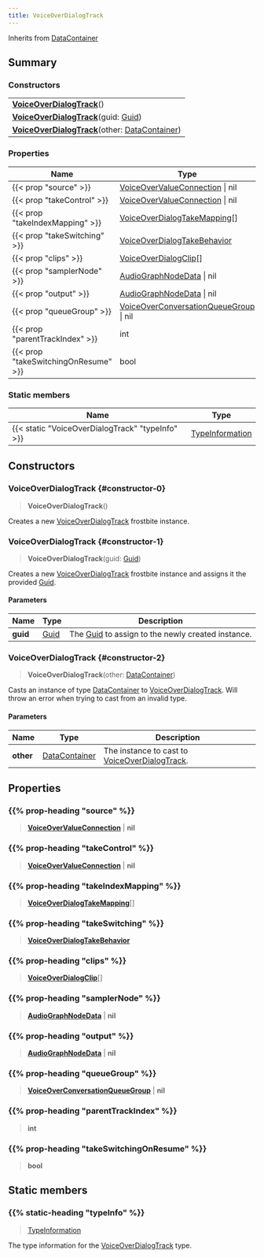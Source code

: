 ```yaml
---
title: VoiceOverDialogTrack
---
```


Inherits from 
[DataContainer](/vext/ref/shared/class/datacontainer)

## Summary
### Constructors
| |
| ----------- |
| **[VoiceOverDialogTrack](#constructor-0)**() |
| **[VoiceOverDialogTrack](#constructor-1)**(guid: [Guid](/vext/ref/shared/class/guid)) |
| **[VoiceOverDialogTrack](#constructor-2)**(other: [DataContainer](/vext/ref/shared/class/datacontainer)) |

### Properties
| Name | Type |
| ---- | ---- |
| {{< prop "source" >}} | [VoiceOverValueConnection](/vext/ref/fb/voiceovervalueconnection) \| nil |
| {{< prop "takeControl" >}} | [VoiceOverValueConnection](/vext/ref/fb/voiceovervalueconnection) \| nil |
| {{< prop "takeIndexMapping" >}} | [VoiceOverDialogTakeMapping](/vext/ref/fb/voiceoverdialogtakemapping)[] |
| {{< prop "takeSwitching" >}} | [VoiceOverDialogTakeBehavior](/vext/ref/fb/voiceoverdialogtakebehavior) |
| {{< prop "clips" >}} | [VoiceOverDialogClip](/vext/ref/fb/voiceoverdialogclip)[] |
| {{< prop "samplerNode" >}} | [AudioGraphNodeData](/vext/ref/fb/audiographnodedata) \| nil |
| {{< prop "output" >}} | [AudioGraphNodeData](/vext/ref/fb/audiographnodedata) \| nil |
| {{< prop "queueGroup" >}} | [VoiceOverConversationQueueGroup](/vext/ref/fb/voiceoverconversationqueuegroup) \| nil |
| {{< prop "parentTrackIndex" >}} | int |
| {{< prop "takeSwitchingOnResume" >}} | bool |

### Static members
| Name | Type |
| ---- | ---- |
| {{< static "VoiceOverDialogTrack" "typeInfo" >}} | [TypeInformation](/vext/ref/shared/class/typeinformation) |

## Constructors
### VoiceOverDialogTrack {#constructor-0}
> **VoiceOverDialogTrack**()

Creates a new [VoiceOverDialogTrack](/vext/ref/fb/voiceoverdialogtrack) frostbite instance.

### VoiceOverDialogTrack {#constructor-1}
> **VoiceOverDialogTrack**(guid: [Guid](/vext/ref/shared/class/guid))

Creates a new [VoiceOverDialogTrack](/vext/ref/fb/voiceoverdialogtrack) frostbite instance and assigns it the provided [Guid](/vext/ref/shared/class/guid).

#### Parameters
| Name | Type | Description |
| ---- | ---- | ----------- |
| **guid** | [Guid](/vext/ref/shared/class/guid) | The [Guid](/vext/ref/shared/class/guid) to assign to the newly created instance. |

### VoiceOverDialogTrack {#constructor-2}
> **VoiceOverDialogTrack**(other: [DataContainer](/vext/ref/shared/class/datacontainer))

Casts an instance of type [DataContainer](/vext/ref/shared/class/datacontainer) to [VoiceOverDialogTrack](/vext/ref/fb/voiceoverdialogtrack). Will throw an error when trying to cast from an invalid type.

#### Parameters
| Name | Type | Description |
| ---- | ---- | ----------- |
| **other** | [DataContainer](/vext/ref/shared/class/datacontainer) | The instance to cast to [VoiceOverDialogTrack](/vext/ref/fb/voiceoverdialogtrack). |

## Properties
### {{% prop-heading "source" %}}
> **[VoiceOverValueConnection](/vext/ref/fb/voiceovervalueconnection)** | **nil**

### {{% prop-heading "takeControl" %}}
> **[VoiceOverValueConnection](/vext/ref/fb/voiceovervalueconnection)** | **nil**

### {{% prop-heading "takeIndexMapping" %}}
> **[VoiceOverDialogTakeMapping](/vext/ref/fb/voiceoverdialogtakemapping)**[]

### {{% prop-heading "takeSwitching" %}}
> **[VoiceOverDialogTakeBehavior](/vext/ref/fb/voiceoverdialogtakebehavior)**

### {{% prop-heading "clips" %}}
> **[VoiceOverDialogClip](/vext/ref/fb/voiceoverdialogclip)**[]

### {{% prop-heading "samplerNode" %}}
> **[AudioGraphNodeData](/vext/ref/fb/audiographnodedata)** | **nil**

### {{% prop-heading "output" %}}
> **[AudioGraphNodeData](/vext/ref/fb/audiographnodedata)** | **nil**

### {{% prop-heading "queueGroup" %}}
> **[VoiceOverConversationQueueGroup](/vext/ref/fb/voiceoverconversationqueuegroup)** | **nil**

### {{% prop-heading "parentTrackIndex" %}}
> **int**

### {{% prop-heading "takeSwitchingOnResume" %}}
> **bool**

## Static members
### {{% static-heading "typeInfo" %}}
> [TypeInformation](/vext/ref/shared/class/typeinformation)

The type information for the [VoiceOverDialogTrack](/vext/ref/fb/voiceoverdialogtrack) type.

